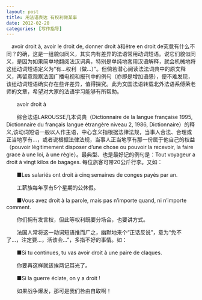 ```yaml
---
layout: post
title: 用法语表达 有权利做某事
date: 2012-02-20
categories: [写作指导]  
---
```


　avoir droit à, avoir le droit de, donner droit à和être en droit de究竟有什么不同？的确，这是一组貌似同义，其实内有差异的法语常用动词短语。说它们貌似同义，是因为如果简单地翻阅法汉词典，特别是单纯地套用汉语解释，就会机械地将这组动词短语定义为“有…权利（做…）”。但倘若潜心阅读法法词典中的原文释义，再留意观察法国广播电视和报刊中的例句（亦即是增加语感），便不难发现，该组动词短语确实存在些许差异，值得探究。此为文国法语转载北外法语系傅荣老师的文章，希望对大家的法语学习能够有所帮助。

　　avoir droit à

　　综合法语LAROUSSE几本词典（Dictionnaire de la langue française 1995, Dictionnaire du français langue étrangère niveau 2, 1986, Dictionnaire）的释义,该动词短语一般以人作主语，中心含义指根据法律法规，当事人合法、合理或正当地享有…，或者说根据法律法规，当事人正当地享有那一份属于他自己的权益（pouvoir légitimement disposer d’une chose ou pouvoir la recevoir, la faire grace à une loi, à une règle）。最典型、也是最好记的例句是：Tout voyageur a droit à vingt kilos de bagages. 每位旅客可带20公斤行李。又如：

　　■Les salariés ont droit à cinq semaines de conges payés par an.

　　工薪族每年享有5个星期的公休假。

　　■Vous avez droit à la parole, mais pas n’importe quand, ni n’importe comment.

　　你们拥有发言权，但此等权利既要分场合，也要讲方式。

　　法国人常将这一动词短语推而广之，幽默地来个“正话反说”，意为“免不了…，注定要…，活该会…”，多指不好的事情。如：

　　■Si tu continues, tu vas avoir droit à une paire de claques.

　　你要再这样就该挨两记耳光了。

　　■Si la guerre éclate, on y a droit !

　　如果战争爆发，那可是我们咎由自取啊！
